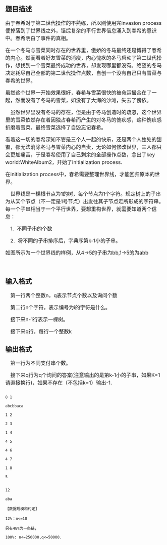 ## 题目描述

<div>
 <span style="font-size: medium">由于春希对于第二世代操作的不熟练，所以刚使用完invasion process便掉落到了世界线之外，错综复杂的平行世界信息涌入到春希的意识中。春希明白了事件的真相。</span>
</div>
<div>
 <span style="font-size: medium">在一个冬马与雪菜同时存在的世界里，傲娇的冬马最终还是博得了春希的内心。然而看着好友雪菜的消瘦，内心愧疚的冬马启动了第二世代操作，想找到一个雪菜最终成功的世界，却发现哪里都没有。绝望的冬马决定耗尽自己全部的第二世代操作点数，自创一个没有自己只有雪菜与春希的世界。</span>
</div>
<div>
 <span style="font-size: medium">虽然这个世界一开始效果很好，春希与雪菜很快的被命运撮合在了一起，然而没有了冬马的雪菜，如没有了大海的沙滩，失去了傍依。</span>
</div>
<div style="text-indent: 12pt">
 <span style="font-size: medium">虽然世界里没有冬马的存在，但是由于冬马创造时的疏忽，这个世界里的雪菜依然存在着因独占春希而产生的对冬马的愧疚感，这种愧疚感折磨着雪菜，最终雪菜选择了自毁忘记春希。</span>
</div>
<div>
 <span style="font-size: medium">看着这一切的春希深知不管是三个人一起的快乐，还是两个人独处的甜蜜，都无法消除冬马与雪菜内心的自责，无论如何修改世界，三人都只会更加痛苦，于是春希使用了自己剩余的全部操作点数，念出了key world:WhiteAlbum2，开始了initialization process.</span>
</div>
<div>
 <span style="font-size: medium">在initialization process中，春希需要整理世界线，才能回归原本的世界。</span>
</div>
<div style="text-indent: 12pt">
 <span style="font-size: medium">世界线是一棵根节点为1的树，每个节点为1个字符。规定树上的子串为从某个节点（不一定是1号节点）出发往其子节点走所形成的字符串。每一个子串相当于一个平行世界，要想重构世界，就需要知道两个信息：</span>
</div>
<div style="margin: 0cm 0cm 0pt 30pt; text-indent: -18pt">
 <span style="font-size: medium">1.<span style="font: 7pt 'Times New Roman'">    </span>不同子串的个数</span>
</div>
<div style="margin: 0cm 0cm 0pt 30pt; text-indent: -18pt">
 <span style="font-size: medium">2.<span style="font: 7pt 'Times New Roman'">    </span>将不同的子串排序后，字典序第k-1小的子串。</span>
</div>
<div>
 <span style="font-size: medium">如图所示为一个世界线的样例，从4->5的子串为bb,1->5的为abb</span>
</div>
<div>
 <span style="font-size: medium"> </span>
</div>

## 输入格式

<div style="text-indent: 12pt">
 <span style="font-size: medium">第一行两个整数n，q表示节点个数以及询问个数</span>
</div>
<div style="text-indent: 12pt">
 <span style="font-size: medium">第二行n个字符，表示编号为i的字符是什么。</span>
</div>
<div style="text-indent: 12pt">
 <span style="font-size: medium">接下来n-1行表示一棵树。</span>
</div>
<div style="text-indent: 12pt">
 <span style="font-size: medium">接下来q行，每行一个整数k</span>
</div>

## 输出格式

<div style="text-indent: 12pt">
 <span style="font-size: medium">第一行为不同支付串个数。</span>
</div>
<div style="text-indent: 12pt">
 <span style="font-size: medium">接下来q行为q个询问的答案(注意输出的是第k-1小的子串，如果K=1请直接换行)，如果不存在（不包括k=1）输出-1.</span>
</div>
<p></p>

```input1
8 1
abcbbaca
1 2
2 3
1 4
4 5
4 6
4 7
1 8
5
```
```output1
12
aba
【数据规模和约定】
12%：n<=10
另有48%为一条链;
100%: n<=250000,q<=50000.
```
